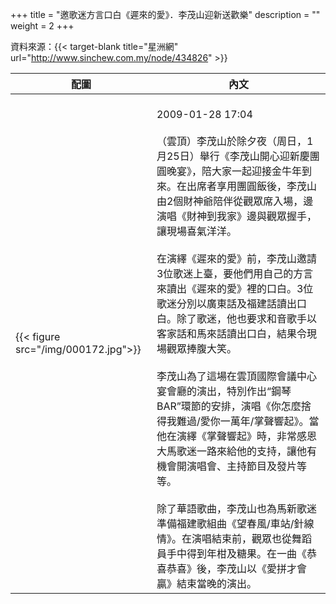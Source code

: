 +++
title = "邀歌迷方言口白《遲來的愛》．李茂山迎新送歡樂"
description = ""
weight = 2
+++

資料來源：{{< target-blank title="星洲網" url="http://www.sinchew.com.my/node/434826" >}}

配圖  | 內文 
--------------|-------
{{< figure src="/img/000172.jpg">}}|<br>2009-01-28 17:04<br><br>（雲頂）李茂山於除夕夜（周日，1月25日）舉行《李茂山開心迎新慶團圓晚宴》，陪大家一起迎接金牛年到來。在出席者享用團圓飯後，李茂山由2個財神爺陪伴從觀眾席入場，邊演唱《財神到我家》邊與觀眾握手，讓現場喜氣洋洋。<br><br>在演繹《遲來的愛》前，李茂山邀請3位歌迷上臺，要他們用自己的方言來讀出《遲來的愛》裡的口白。3位歌迷分別以廣東話及福建話讀出口白。除了歌迷，他也要求和音歌手以客家話和馬來話讀出口白，結果令現場觀眾捧腹大笑。<br><br>李茂山為了這場在雲頂國際會議中心宴會廳的演出，特別作出“鋼琴BAR”環節的安排，演唱《你怎麼捨得我難過/愛你一萬年/掌聲響起》。當他在演繹《掌聲響起》時，非常感恩大馬歌迷一路來給他的支持，讓他有機會開演唱會、主持節目及發片等等。<br><br>除了華語歌曲，李茂山也為馬新歌迷準備福建歌組曲《望春風/車站/針線情》。在演唱結束前，觀眾也從舞蹈員手中得到年柑及糖果。在一曲《恭喜恭喜》後，李茂山以《愛拼才會贏》結束當晚的演出。
